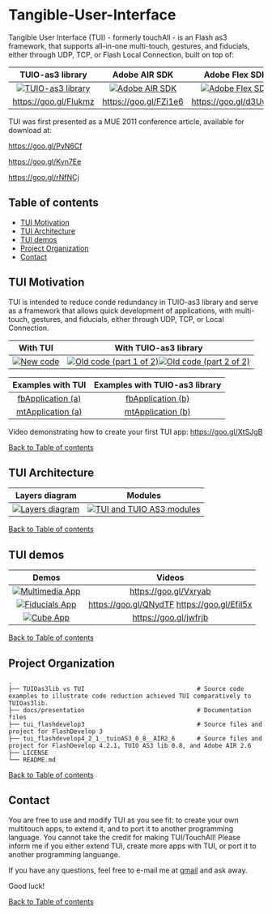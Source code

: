 # Tangible-User-Interface
Tangible User Interface (TUI) - formerly touchAll - is an Flash as3 framework, that supports all-in-one multi-touch, gestures, and fiducials, either through UDP, TCP, or Flash Local Connection, built on top of:

| TUIO-as3 library | Adobe AIR SDK | Adobe Flex SDK |
|:---:|:---:|:---:|
| [![TUIO-as3 library](https://raw.githubusercontent.com/g-amador/Tangible-User-Interface/master/docs/presentation/images/tuioAS3.png)](https://raw.githubusercontent.com/g-amador/Tangible-User-Interface/master/docs/presentation/images/tuioAS3.png) | [![Adobe AIR SDK](https://raw.githubusercontent.com/g-amador/Tangible-User-Interface/master/docs/presentation/images/Adobe-Air.jpg)](https://raw.githubusercontent.com/g-amador/Tangible-User-Interface/master/docs/presentation/images/Adobe-Air.jpg) | [![Adobe Flex SDK](https://raw.githubusercontent.com/g-amador/Tangible-User-Interface/master/docs/presentation/images/Fx_small.png)](https://raw.githubusercontent.com/g-amador/Tangible-User-Interface/master/docs/presentation/images/Fx_small.png) | 
| https://goo.gl/FIukmz | https://goo.gl/FZi1e6 | https://goo.gl/d3Uw4N |

TUI was first presented as a MUE 2011 conference article, available for download at:

https://goo.gl/PyN6Cf

https://goo.gl/Kyn7Ee

https://goo.gl/rNfNCj


## <a name="toc">Table of contents 

* [TUI Motivation](#tui_why)
* [TUI Architecture](#tui_architecture)
* [TUI demos](#tui_demos)
* [Project Organization](#p_organization)
* [Contact](#contact)

## <a name="tui_why">TUI Motivation 
TUI is intended to reduce conde redundancy in TUIO-as3 library and serve as a framework that allows quick development of applications, with multi-touch, gestures, and fiducials, either through UDP, TCP, or Local Connection.

| With TUI | With TUIO-as3 library |
|:---:|:---:|
| [![New code](https://raw.githubusercontent.com/g-amador/Tangible-User-Interface/master/docs/presentation/images/new_code.png)](https://raw.githubusercontent.com/g-amador/Tangible-User-Interface/master/docs/presentation/images/new_code.png) | [![Old code (part 1 of 2)](https://raw.githubusercontent.com/g-amador/Tangible-User-Interface/master/docs/presentation/images/old_part1.png)](https://raw.githubusercontent.com/g-amador/Tangible-User-Interface/master/docs/presentation/images/old_part1.png)[![Old code (part 2 of 2)](https://raw.githubusercontent.com/g-amador/Tangible-User-Interface/master/docs/presentation/images/old_part2.png)](https://raw.githubusercontent.com/g-amador/Tangible-User-Interface/master/docs/presentation/images/old_part2.png) |


| Examples with TUI | Examples with TUIO-as3 library |
|:---:|:---:|
| [fbApplication (a)](https://raw.githubusercontent.com/g-amador/Tangible-User-Interface/master/TUIOas3lib%20vs%20TUI/fbApplication.as) | [fbApplication (b)](https://raw.githubusercontent.com/g-amador/Tangible-User-Interface/master/TUIOas3lib%20vs%20TUI/fbApplicationNoTUI.as) | 
| [mtApplication (a)](https://raw.githubusercontent.com/g-amador/Tangible-User-Interface/master/TUIOas3lib%20vs%20TUI/mtApplication.as) | [mtApplication (b)](https://raw.githubusercontent.com/g-amador/Tangible-User-Interface/master/TUIOas3lib%20vs%20TUI/mtApplicationNoTUI.as) | 

Video demonstrating how to create your first TUI app: 
https://goo.gl/XtSJgB

[Back to Table of contents](#toc)


## <a name="tui_architecture">TUI Architecture

| Layers diagram | Modules |
|:---:|:---:|
| [![Layers diagram](https://raw.githubusercontent.com/g-amador/Tangible-User-Interface/master/docs/presentation/images/API&tuioas3lib&skds.png)](https://raw.githubusercontent.com/g-amador/Tangible-User-Interface/master/docs/presentation/images/API&tuioas3lib&skds.png) | [![TUI and TUIO AS3 modules](https://raw.githubusercontent.com/g-amador/Tangible-User-Interface/master/docs/presentation/images/as3LibDiagram.png)](https://raw.githubusercontent.com/g-amador/Tangible-User-Interface/master/docs/presentation/imagesI/as3LibDiagram.png) | 

[Back to Table of contents](#toc)


## <a name="tui_demos">TUI demos

| Demos | Videos |
|:---:|:---:|
| [![Multimedia App](https://raw.githubusercontent.com/g-amador/Tangible-User-Interface/master/docs/presentation/images/image_app.png)](https://raw.githubusercontent.com/g-amador/Tangible-User-Interface/master/docs/presentation/images/image_app.png) | https://goo.gl/Vxryab |
| [![Fiducials App](https://raw.githubusercontent.com/g-amador/Tangible-User-Interface/master/docs/presentation/images/fiducials.png)](https://raw.githubusercontent.com/g-amador/Tangible-User-Interface/master/docs/presentation/images/fiducials.png) | https://goo.gl/QNydTF https://goo.gl/EfiI5x |
| [![Cube App](https://raw.githubusercontent.com/g-amador/Tangible-User-Interface/master/docs/presentation/images/cube_app.png)](https://raw.githubusercontent.com/g-amador/Tangible-User-Interface/master/docs/presentation/images/cube_app.png) | https://goo.gl/jwfrjb |

[Back to Table of contents](#toc)


## <a name="p_organization">Project Organization

    .
    ├── TUIOas3lib vs TUI                               # Source code examples to illustrate code reduction achieved TUI comparatively to TUIOas3lib. 
    ├── docs/presentation                               # Documentation files
    ├── tui_flashdevelop3                               # Source files and project for FlashDevelop 3
    ├── tui_flashdevelop4_2_1__tuioAS3_0_8__AIR2_6      # Source files and project for FlashDevelop 4.2.1, TUIO AS3 lib 0.8, and Adobe AIR 2.6 
    ├── LICENSE
    └── README.md                          

[Back to Table of contents](#toc)


## <a name="contact">Contact

You are free to use and modify TUI as you see fit: to create your own multitouch apps, to extend it, and to port it to another programming language. 
You cannot take the credit for making TUI/TouchAll! 
Please inform me if you either extend TUI, create more apps with TUI, or port it to another programming languange.

If you have any questions, feel free to e-mail me at [gmail](mailto://g.n.p.amador@gmail.com) and ask away.

Good luck!

[Back to Table of contents](#toc)
